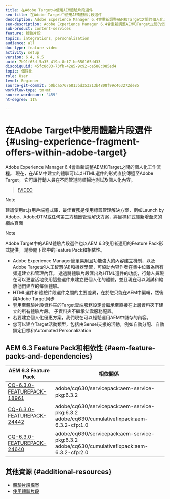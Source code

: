```yaml
---
title: 在Adobe Target中使用AEM體驗片段選件
seo-title: 在Adobe Target中使用AEM體驗片段選件
description: Adobe Experience Manager 6.4會重新調整AEM和Target之間的個人化工作流程。 現在，在AEM中建立的體驗可以以HTML選件的形式直接傳遞至Adobe Target。 它可讓行銷人員在不同管道間順暢地測試及個人化內容。
seo-description: Adobe Experience Manager 6.4會重新調整AEM和Target之間的個人化工作流程。 現在，在AEM中建立的體驗可以以HTML選件的形式直接傳遞至Adobe Target。 它可讓行銷人員在不同管道間順暢地測試及個人化內容。
sub-product: content-services
feature: 體驗片段
topics: integrations, personalization
audience: all
doc-type: feature video
activity: setup
version: 6.4, 6.5
uuid: 7b91f65d-5a35-419a-8cf7-be850165dd33
discoiquuid: 45fc8d83-73fb-42e5-9c92-ce588c085ed4
topic: 個性化
role: User
level: Beginner
source-git-commit: b0bca57676813bd353213b4808f99c463272de85
workflow-type: tm+mt
source-wordcount: '459'
ht-degree: 11%

---
```



# 在Adobe Target中使用體驗片段選件{#using-experience-fragment-offers-within-adobe-target}

Adobe Experience Manager 6.4會重新調整AEM和Target之間的個人化工作流程。 現在，在AEM中建立的體驗可以以HTML選件的形式直接傳遞至Adobe Target。 它可讓行銷人員在不同管道間順暢地測試及個人化內容。

>[!VIDEO](https://video.tv.adobe.com/v/22383/?quality=12&learn=on)

>[!NOTE]
>
>建議使用at.js用戶端程式庫，最佳實務是使用標籤管理解決方案，例如Launch by Adobe、AdobeDTM或任何第三方標籤管理解決方案，將目標程式庫新增至您的網站頁面

>[!NOTE]
>
>Adobe Target中的AEM體驗片段選件也以AEM 6.3使用者適用的Feature Pack形式提供。 請參閱下節中的Feature Pack和相依性。


* Adobe Experience Manager簡單易用且功能強大的內容建立機制，以及Adobe Target的人工智慧(AI)和機器學習，可協助內容作者在集中位置為所有頻道建立和管理內容。 透過將體驗片段匯出為HTML選件的功能，行銷人員現在可以更靈活地使用這些選件來建立更個人化的體驗，並且現在可以測試和縮放他們建立的每個體驗。
* HTML選件和體驗片段選件之間的主要差異，在於您只能在AEM中編輯，然後與Adobe Target同步
* 套用至體驗片段資料夾的Target雲端服務設定會繼承至直接在上層資料夾下建立的所有體驗片段。 子資料夾不繼承父雲服務配置。
* 若要建立個人化優惠方案，我們現在可以輕鬆運用AEM中儲存的內容。
* 您可以建立Target活動類型，包括由Sensei支援的活動，例如自動分配、自動鎖定目標和Automated Personalization

## AEM 6.3 Feature Pack和相依性 {#aem-feature-packs-and-dependencies}

| AEM 6.3 Feature Pack | 相依關係 |
| ------------------------------------------------------------------------------------------------------------------------------------------------------------------------------------------------------- | --------------------------------------------------------------------------------------------- |
| [CQ-6.3.0-FEATUREPACK-18961](https://www.adobeaemcloud.com/content/marketplace/marketplaceProxy.html?packagePath=/content/companies/public/adobe/packages/cq630/featurepack/cq-6.3.0-featurepack-18961) | adobe/cq630/servicepack:aem-service-pkg:6.3.2 |
| [CQ-6.3.0-FEATUREPACK-24442](https://www.adobeaemcloud.com/content/marketplace/marketplaceProxy.html?packagePath=/content/companies/public/adobe/packages/cq630/featurepack/cq-6.3.0-featurepack-24442) | adobe/cq630/servicepack:aem-service-pkg:6.3.2 adobe/cq630/cumulativefixpack:aem-6.3.2-cfp:1.0 |
| [CQ-6.3.0-FEATUREPACK-24640](https://www.adobeaemcloud.com/content/marketplace/marketplaceProxy.html?packagePath=/content/companies/public/adobe/packages/cq630/featurepack/cq-6.3.0-featurepack-24640) | adobe/cq630/servicepack:aem-service-pkg:6.3.2 adobe/cq630/cumulativefixpack:aem-6.3.2-cfp:2.0 |

## 其他資源 {#additional-resources}

* [體驗片段檔案](https://helpx.adobe.com/experience-manager/6-5/sites/authoring/using/experience-fragments.html)
* [使用體驗片段](/help/sites/experience-fragments/experience-fragments-feature-video-use.md)
